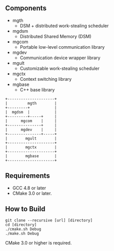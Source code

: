 


Components
----------

- mgth
    - DSM + distributed work-stealing scheduler
- mgdsm
    - Distributed Shared Memory (DSM)
- mgcom
    - Portable low-level communication library
- mgdev
    - Communication device wrapper library
- mgult
    - Customizable work-stealing scheduler
- mgctx
    - Context switching library
- mgbase
    - C++ base library

```
+---------------------+
|         mgth        |
+---------+           |
|  mgdsm  |           |
+---------+-----+     |
|      mgcom    |     |
+---------------+     |
|      mgdev    |     |
+---------------+-----+
|        mgult        |
+---------------------+
|        mgctx        |
+---------------------+
|        mgbase       |
+---------------------+
```

Requirements
------------

- GCC 4.8 or later
- CMake 3.0 or later.

How to Build
------------

```
git clone --recursive [url] [directory]
cd [directory]
./cmake.sh Debug
./make.sh Debug
```

CMake 3.0 or higher is required.




